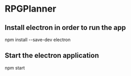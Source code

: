 # RPGPlanner

## Install electron in order to run the app
npm install --save-dev electron

## Start the electron application
npm start
